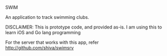 
SWIM

An application to track swimming clubs.

DISCLAIMER: This is prototype code, and provided as-is. I am using this to learn iOS and Go lang programming

For the server that works with this app, refer http://github.com/shiva/swimsrv
